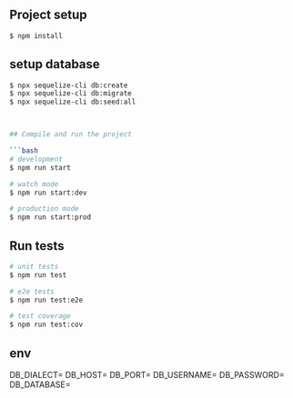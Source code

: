 ## Project setup

```bash
$ npm install
```

## setup database
```bash
$ npx sequelize-cli db:create
$ npx sequelize-cli db:migrate
$ npx sequelize-cli db:seed:all



## Compile and run the project

```bash
# development
$ npm run start

# watch mode
$ npm run start:dev

# production mode
$ npm run start:prod
```

## Run tests

```bash
# unit tests
$ npm run test

# e2e tests
$ npm run test:e2e

# test coverage
$ npm run test:cov
```

## env
DB_DIALECT=
DB_HOST=
DB_PORT=
DB_USERNAME=
DB_PASSWORD=
DB_DATABASE=